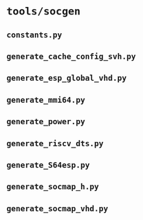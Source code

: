 # `tools/socgen`

## `constants.py`


## `generate_cache_config_svh.py`

## `generate_esp_global_vhd.py`

## `generate_mmi64.py`

## `generate_power.py`

## `generate_riscv_dts.py`

## `generate_S64esp.py`

## `generate_socmap_h.py`

## `generate_socmap_vhd.py`

